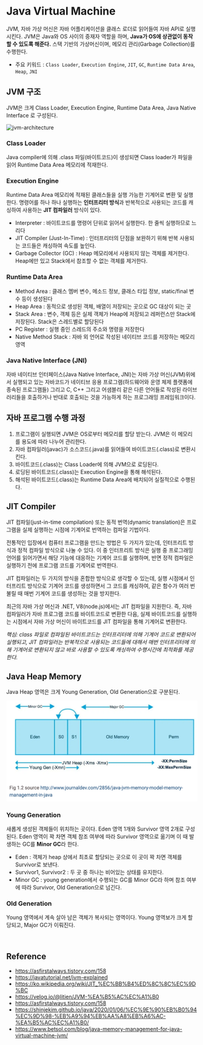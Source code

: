 # Java Virtual Machine

JVM, 자바 가상 머신은 자바 어플리케이션을 클래스 로더로 읽어들여 자바 API로 실행시킨다.
JVM은 Java와 OS 사이의 중재자 역할을 하며,  **Java가 OS에 상관없이 동작할 수 있도록 해준다.**
스택 기반의 가상머신이며, 메모리 관리(Garbage Collection)를 수행한다.

- 주요 키워드 :  ```Class Loader```, ```Execution Engine```, ```JIT```, ```GC```,  ```Runtime Data Area```, ```Heap```,  ```JNI``` 


## JVM 구조

JVM은 크게 Class Loader, Execution Engine, Runtime Data Area, Java Native Interface 로 구성된다.

![jvm-architecture](img/jvm-architecture.png)


### Class Loader

Java compiler에 의해 .class 파일(바이트코드)이 생성되면 Class loader가 파일을 읽어 Runtime Data Area 메모리에 적재한다.



### Execution Engine

Runtime Data Area 메모리에 적재된 클래스들을 실행 가능한 기계어로 변환 및 실행한다. 명령어를 하나 하나 실행하는 **인터프리터 방식**과 반복적으로 사용되는 코드를 캐싱하여 사용하는 **JIT 컴파일러** 방식이 있다. 

- Interpreter : 바이트코드를 명령어 단위로 읽어서 실행한다. 한 줄씩 실행하므로 느리다
- JIT Compiler (Just-In-Time) : 인터프리터의 단점을 보완하기 위해 반복 사용되는 코드들은 캐싱하여 속도를 높인다.
- Garbage Collector (GC) : Heap 메모리에서 사용되지 않는 객체를 제거한다. Heap에만 있고 Stack에서 참조할 수 없는 객체를 제거한다.



### Runtime Data Area

- Method Area : 클래스 멤버 변수, 메소드 정보, 클래스 타입 정보, static/final 변수 등이 생성된다
- Heap Area : 동적으로 생성된 객체, 배열이 저장되는 곳으로 GC 대상이 되는 곳
- Stack Area : 변수, 객체 등은 실제 객체가 Heap에 저장되고 레퍼런스만 Stack에 저장된다. Stack은 스레드별로 할당된다
- PC Register : 실행 중인 스레드의 주소와 명령을 저장한다
- Native Method Stack : 자바 외 언어로 작성된 네이티브 코드를 저장하는 메모리 영역



### Java Native Interface (JNI)

자바 네이티브 인터페이스(Java Native Interface, JNI)는 자바 가상 머신(JVM)위에서 실행되고 있는 자바코드가 네이티브 응용 프로그램(하드웨어와 운영 체제 플랫폼에 종속된 프로그램들) 그리고 C, C++ 그리고 어샘블리 같은 다른 언어들로 작성된 라이브러리들을 호출하거나 반대로 호출되는 것을 가능하게 하는 프로그래밍 프레임워크이다.



## 자바 프로그램 수행 과정
1. 프로그램이 실행되면 JVM은 OS로부터 메모리를 할당 받는다. JVM은 이 메모리를 용도에 따라 나누어 관리한다.
2. 자바 컴파일러(javac)가 소스코드(.java)를 읽어들여 바이트코드(.class)로 변환시킨다.
3. 바이트코드(.class)는 Class Loader에 의해 JVM으로 로딩된다.
4. 로딩된 바이트코드(.class)는 Execution Engine을 통해 해석된다.
5. 해석된 바이트코드(.class)는 Runtime Data Area에 배치되어 실질적으로 수행된다.



## JIT Compiler
JIT 컴파일(just-in-time compilation) 또는 동적 번역(dynamic translation)은 프로그램을 실제 실행하는 시점에 기계어로 번역하는 컴파일 기법이다.

전통적인 입장에서 컴퓨터 프로그램을 만드는 방법은 두 가지가 있는데, 인터프리트 방식과 정적 컴파일 방식으로 나눌 수 있다. 이 중 인터프리트 방식은 실행 중 프로그래밍 언어를 읽어가면서 해당 기능에 대응하는 기계어 코드를 실행하며, 반면 정적 컴파일은 실행하기 전에 프로그램 코드를 기계어로 번역한다.

JIT 컴파일러는 두 가지의 방식을 혼합한 방식으로 생각할 수 있는데, 실행 시점에서 인터프리트 방식으로 기계어 코드를 생성하면서 그 코드를 캐싱하여, 같은 함수가 여러 번 불릴 때 매번 기계어 코드를 생성하는 것을 방지한다.

최근의 자바 가상 머신과 .NET, V8(node.js)에서는 JIT 컴파일을 지원한다. 즉, 자바 컴파일러가 자바 프로그램 코드를 바이트코드로 변환한 다음, 실제 바이트코드를 실행하는 시점에서 자바 가상 머신이 바이트코드를 JIT 컴파일을 통해 기계어로 변환한다.

*핵심: class 파일로 컴파일된 바이트코드는 인터프리터에 의해 기계어 코드로 변환되어 실행되고, JIT 컴파일러는 반복적으로 사용되는 코드들에 대해서 매번 인터프리터에 의해 기계어로 변환되지 않고 바로 사용할 수 있도록 캐싱하여 수행시간에 최적화를 제공한다.*



## Java Heap Memory
Java Heap 영역은 크게 Young Generation, Old Generation으로 구분된다.

![java_heap_architectur](img/JVM-memory-structure2.png)

### Young Generation
새롭게 생성된 객체들이 위치하는 곳이다. Eden 영역 1개와 Survivor 영역 2개로 구성된다. Eden 영역이 꽉 차면 객체 참조 여부에 따라 Survivor 영역으로 옮기며 이 때 발생하는 GC를 **Minor GC**라 한다.
- Eden : 객체가 heap 상에서 최초로 할당되는 곳으로 이 곳이 꽉 차면 객체를 Survivor로 보낸다.
- Survivor1, Survivor2 : 두 곳 중 하나는 비어있는 상태를 유지한다.
- Minor GC : young generation에서 수행되는 GC를 Minor GC라 하며 참조 여부에 따라 Survivor, Old Generation으로 넘긴다.

### Old Generation
Young 영역에서 계속 살아 남은 객체가 복사되는 영역이다. Young 영역보가 크게 할당되고, Major GC가 이뤄진다.



<br>


## Reference
- https://asfirstalways.tistory.com/158
- https://javatutorial.net/jvm-explained
- https://ko.wikipedia.org/wiki/JIT_%EC%BB%B4%ED%8C%8C%EC%9D%BC
- https://velog.io/@litien/JVM-%EA%B5%AC%EC%A1%B0
- https://asfirstalways.tistory.com/158
- https://shinjekim.github.io/java/2020/01/06/%EC%9E%90%EB%B0%94%EC%9D%98-%EB%A9%94%EB%AA%A8%EB%A6%AC-%EA%B5%AC%EC%A1%B0/
- https://www.betsol.com/blog/java-memory-management-for-java-virtual-machine-jvm/

